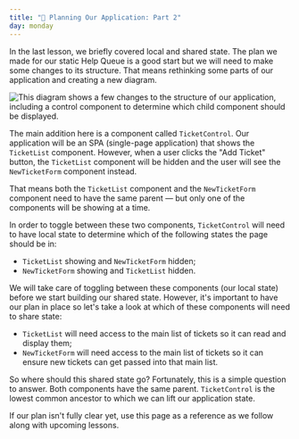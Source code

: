 ```yaml
---
title: "📓 Planning Our Application: Part 2"
day: monday
---
```


In the last lesson, we briefly covered local and shared state. The plan we made for our static Help Queue is a good start but we will need to make some changes to its structure. That means rethinking some parts of our application and creating a new diagram.

![This diagram shows a few changes to the structure of our application, including a control component to determine which child component should be displayed.](https://learnhowtoprogram.s3.us-west-2.amazonaws.com/React/Week-1-React-2019/help-queue-with-ticket-control-updated.jpg)

The main addition here is a component called `TicketControl`. Our application will be an SPA (single-page application) that shows the `TicketList` component. However, when a user clicks the "Add Ticket" button, the `TicketList` component will be hidden and the user will see the `NewTicketForm` component instead.

That means both the `TicketList` component and the `NewTicketForm` component need to have the same parent — but only one of the components will be showing at a time.

In order to toggle between these two components, `TicketControl` will need to have local state to determine which of the following states the page should be in:

* `TicketList` showing and `NewTicketForm` hidden;
* `NewTicketForm` showing and `TicketList` hidden.

We will take care of toggling between these components (our local state) before we start building our shared state. However, it's important to have our plan in place so let's take a look at which of these components will need to share state:

* `TicketList` will need access to the main list of tickets so it can read and display them;
* `NewTicketForm` will need access to the main list of tickets so it can ensure new tickets can get passed into that main list.

So where should this shared state go? Fortunately, this is a simple question to answer. Both components have the same parent. `TicketControl` is the lowest common ancestor to which we can lift our application state.

If our plan isn't fully clear yet, use this page as a reference as we follow along with upcoming lessons. 
